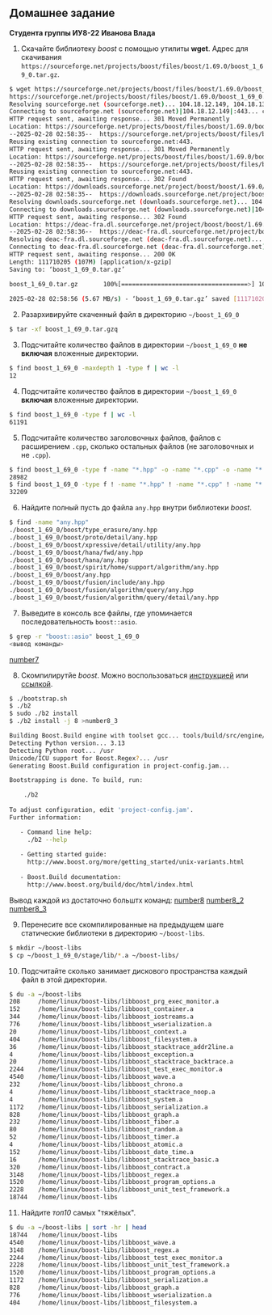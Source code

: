 <!--- Шаблон к оформлению домашней работы -->

## Домашнее задание

**Студента группы ИУ8-22**
**Иванова Влада**


1. Скачайте библиотеку *boost* с помощью утилиты **wget**. Адрес для скачивания `https://sourceforge.net/projects/boost/files/boost/1.69.0/boost_1_69_0.tar.gz`.
```sh
$ wget https://sourceforge.net/projects/boost/files/boost/1.69.0/boost_1_69_0.tar.gz
https://sourceforge.net/projects/boost/files/boost/1.69.0/boost_1_69_0.tar.gz
Resolving sourceforge.net (sourceforge.net)... 104.18.12.149, 104.18.13.149, 2606:4700::6812:c95, ...
Connecting to sourceforge.net (sourceforge.net)|104.18.12.149|:443... connected.
HTTP request sent, awaiting response... 301 Moved Permanently
Location: https://sourceforge.net/projects/boost/files/boost/1.69.0/boost_1_69_0.tar.gz/ [following]
--2025-02-28 02:58:35--  https://sourceforge.net/projects/boost/files/boost/1.69.0/boost_1_69_0.tar.gz/
Reusing existing connection to sourceforge.net:443.
HTTP request sent, awaiting response... 301 Moved Permanently
Location: https://sourceforge.net/projects/boost/files/boost/1.69.0/boost_1_69_0.tar.gz/download [following]
--2025-02-28 02:58:35--  https://sourceforge.net/projects/boost/files/boost/1.69.0/boost_1_69_0.tar.gz/download
Reusing existing connection to sourceforge.net:443.
HTTP request sent, awaiting response... 302 Found
Location: https://downloads.sourceforge.net/project/boost/boost/1.69.0/boost_1_69_0.tar.gz?ts=gAAAAABnwWysqnR86m6AViLwmzLbgLpyGPk0KvmRkY5yTJL8zxChk482KYFQBQ9t8Rr26ZsbMGMoOdDD-sBnayQOwugcx2366g%3D%3D&use_mirror=deac-fra&r= [following]
--2025-02-28 02:58:35--  https://downloads.sourceforge.net/project/boost/boost/1.69.0/boost_1_69_0.tar.gz?ts=gAAAAABnwWysqnR86m6AViLwmzLbgLpyGPk0KvmRkY5yTJL8zxChk482KYFQBQ9t8Rr26ZsbMGMoOdDD-sBnayQOwugcx2366g%3D%3D&use_mirror=deac-fra&r=
Resolving downloads.sourceforge.net (downloads.sourceforge.net)... 104.18.12.149, 104.18.13.149, 2606:4700::6812:d95, ...
Connecting to downloads.sourceforge.net (downloads.sourceforge.net)|104.18.12.149|:443... connected.
HTTP request sent, awaiting response... 302 Found
Location: https://deac-fra.dl.sourceforge.net/project/boost/boost/1.69.0/boost_1_69_0.tar.gz?viasf=1 [following]
--2025-02-28 02:58:36--  https://deac-fra.dl.sourceforge.net/project/boost/boost/1.69.0/boost_1_69_0.tar.gz?viasf=1
Resolving deac-fra.dl.sourceforge.net (deac-fra.dl.sourceforge.net)... 37.203.33.33
Connecting to deac-fra.dl.sourceforge.net (deac-fra.dl.sourceforge.net)|37.203.33.33|:443... connected.
HTTP request sent, awaiting response... 200 OK
Length: 111710205 (107M) [application/x-gzip]
Saving to: ‘boost_1_69_0.tar.gz’

boost_1_69_0.tar.gz       100%[===================================>] 106.53M  7.05MB/s    in 19s     
                                                                                                      
2025-02-28 02:58:56 (5.67 MB/s) - ‘boost_1_69_0.tar.gz’ saved [111710205/111710205]

```
2. Разархивируйте скаченный файл в директорию `~/boost_1_69_0`
```sh
$ tar -xf boost_1_69_0.tar.gzq
```
3. Подсчитайте количество файлов в директории `~/boost_1_69_0` **не включая** вложенные директории.
```sh
$ find boost_1_69_0 -maxdepth 1 -type f | wc -l
12
```
4. Подсчитайте количество файлов в директории `~/boost_1_69_0` **включая** вложенные директории.
```sh
$ find boost_1_69_0 -type f | wc -l
61191
```
5. Подсчитайте количество заголовочных файлов, файлов с расширением `.cpp`, сколько остальных файлов (не заголовочных и не `.cpp`).
```sh
$ find boost_1_69_0 -type f -name "*.hpp" -o -name "*.cpp" -o -name "*.h" | wc -l
28982
$ find boost_1_69_0 -type f ! -name "*.hpp" ! -name "*.cpp" ! -name "*.h" | wc -l
32209
```
6. Найдите полный пусть до файла `any.hpp` внутри библиотеки *boost*.
```sh
$ find -name "any.hpp" 
./boost_1_69_0/boost/type_erasure/any.hpp
./boost_1_69_0/boost/proto/detail/any.hpp
./boost_1_69_0/boost/xpressive/detail/utility/any.hpp
./boost_1_69_0/boost/hana/fwd/any.hpp
./boost_1_69_0/boost/hana/any.hpp
./boost_1_69_0/boost/spirit/home/support/algorithm/any.hpp
./boost_1_69_0/boost/any.hpp
./boost_1_69_0/boost/fusion/include/any.hpp
./boost_1_69_0/boost/fusion/algorithm/query/any.hpp
./boost_1_69_0/boost/fusion/algorithm/query/detail/any.hpp
```
7. Выведите в консоль все файлы, где упоминается последовательность `boost::asio`.
```sh
$ grep -r "boost::asio" boost_1_69_0
<вывод команды>
```
[number7](https://github.com/Dayinu/lab01/blob/main/number7.txt)

8. Скомпилирутйе *boost*. Можно воспользоваться [инструкцией](https://www.boost.org/doc/libs/1_61_0/more/getting_started/unix-variants.html#or-build-custom-binaries) или [ссылкой](https://codeyarns.com/2017/01/24/how-to-build-boost-on-linux/).
```sh
$ ./bootstrap.sh
$ ./b2
$ sudo ./b2 install
$ ./b2 install -j 8 >number8_3

Building Boost.Build engine with toolset gcc... tools/build/src/engine/bin.linuxx86_64/b2
Detecting Python version... 3.13
Detecting Python root... /usr
Unicode/ICU support for Boost.Regex?... /usr
Generating Boost.Build configuration in project-config.jam...

Bootstrapping is done. To build, run:

    ./b2
    
To adjust configuration, edit 'project-config.jam'.
Further information:

   - Command line help:
     ./b2 --help
     
   - Getting started guide: 
     http://www.boost.org/more/getting_started/unix-variants.html
     
   - Boost.Build documentation:
     http://www.boost.org/build/doc/html/index.html
```
Вывод каждой из достаточно больштх команд:
[number8](https://github.com/Dayinu/lab01/blob/main/number8.txt)
[number8_2](https://github.com/Dayinu/lab01/blob/main/number8_2.txt)
[number8_3](https://github.com/Dayinu/lab01/blob/main/number8_3.txt)

9. Перенесите все скомпилированные на предыдущем шаге статические библиотеки в директорию `~/boost-libs`.
```sh
$ mkdir ~/boost-libs
$ cp ~/boost_1_69_0/stage/lib/*.a ~/boost-libs/
```
10. Подсчитайте сколько занимает дискового пространства каждый файл в этой директории.
```sh
$ du -a ~/boost-libs
208     /home/linux/boost-libs/libboost_prg_exec_monitor.a
152     /home/linux/boost-libs/libboost_container.a
344     /home/linux/boost-libs/libboost_iostreams.a
776     /home/linux/boost-libs/libboost_wserialization.a
20      /home/linux/boost-libs/libboost_context.a
404     /home/linux/boost-libs/libboost_filesystem.a
36      /home/linux/boost-libs/libboost_stacktrace_addr2line.a
4       /home/linux/boost-libs/libboost_exception.a
20      /home/linux/boost-libs/libboost_stacktrace_backtrace.a
2244    /home/linux/boost-libs/libboost_test_exec_monitor.a
4540    /home/linux/boost-libs/libboost_wave.a
232     /home/linux/boost-libs/libboost_chrono.a
4       /home/linux/boost-libs/libboost_stacktrace_noop.a
4       /home/linux/boost-libs/libboost_system.a
1172    /home/linux/boost-libs/libboost_serialization.a
828     /home/linux/boost-libs/libboost_graph.a
232     /home/linux/boost-libs/libboost_fiber.a
80      /home/linux/boost-libs/libboost_random.a
52      /home/linux/boost-libs/libboost_timer.a
4       /home/linux/boost-libs/libboost_atomic.a
152     /home/linux/boost-libs/libboost_date_time.a
16      /home/linux/boost-libs/libboost_stacktrace_basic.a
320     /home/linux/boost-libs/libboost_contract.a
3148    /home/linux/boost-libs/libboost_regex.a
1520    /home/linux/boost-libs/libboost_program_options.a
2228    /home/linux/boost-libs/libboost_unit_test_framework.a
18744   /home/linux/boost-libs

```
11. Найдите *топ10* самых "тяжёлых".
```sh
$ du -a ~/boost-libs | sort -hr | head
18744   /home/linux/boost-libs
4540    /home/linux/boost-libs/libboost_wave.a
3148    /home/linux/boost-libs/libboost_regex.a
2244    /home/linux/boost-libs/libboost_test_exec_monitor.a
2228    /home/linux/boost-libs/libboost_unit_test_framework.a
1520    /home/linux/boost-libs/libboost_program_options.a
1172    /home/linux/boost-libs/libboost_serialization.a
828     /home/linux/boost-libs/libboost_graph.a
776     /home/linux/boost-libs/libboost_wserialization.a
404     /home/linux/boost-libs/libboost_filesystem.a
```
